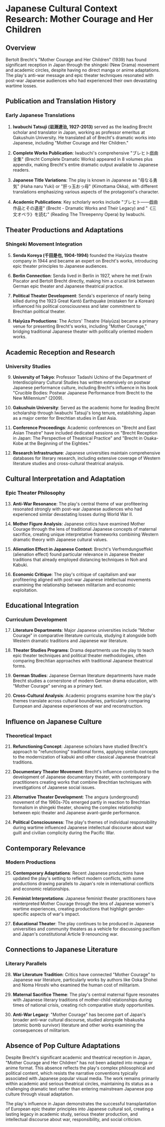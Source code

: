 # Japanese Cultural Context Research: Mother Courage and Her Children

## Overview

Bertolt Brecht's "Mother Courage and Her Children" (1939) has found significant reception in Japan through the shingeki (New Drama) movement and academic circles, despite having no direct manga or anime adaptations. The play's anti-war message and epic theater techniques resonated with post-war Japanese audiences who had experienced their own devastating wartime losses.

## Publication and Translation History

### Early Japanese Translations

1. **Iwabuchi Tatsuji (岩淵達治, 1927-2013)** served as the leading Brecht scholar and translator in Japan, working as professor emeritus at Gakushuin University. He translated all of Brecht's dramatic works into Japanese, including "Mother Courage and Her Children."

2. **Complete Works Publication**: Iwabuchi's comprehensive "ブレヒト戯曲全集" (Brecht Complete Dramatic Works) appeared in 8 volumes plus appendix, making Brecht's entire dramatic output available to Japanese readers.

3. **Japanese Title Variations**: The play is known in Japanese as "母なる勇気" (Haha naru Yuki) or "肝っ玉おっ母" (Kimottama Okka), with different translations emphasizing various aspects of the protagonist's character.

4. **Academic Publications**: Key scholarly works include "ブレヒト——戯曲作品とその遺産" (Brecht - Dramatic Works and Their Legacy) and "《三文オペラ》を読む" (Reading The Threepenny Opera) by Iwabuchi.

## Theater Productions and Adaptations

### Shingeki Movement Integration

5. **Senda Koreya (千田是也, 1904-1994)** founded the Haiyūza theatre company in 1944 and became an expert on Brecht's works, introducing epic theater principles to Japanese audiences.

6. **Berlin Connection**: Senda lived in Berlin in 1927, where he met Erwin Piscator and Bertolt Brecht directly, making him a crucial link between German epic theater and Japanese theatrical practice.

7. **Political Theater Development**: Senda's experience of nearly being killed during the 1923 Great Kantō Earthquake (mistaken for a Korean) influenced his political consciousness and later commitment to Brechtian political theater.

8. **Haiyūza Productions**: The Actors' Theatre (Haiyūza) became a primary venue for presenting Brecht's works, including "Mother Courage," bridging traditional Japanese theater with politically oriented modern works.

## Academic Reception and Research

### University Studies

9. **University of Tokyo**: Professor Tadashi Uchino of the Department of Interdisciplinary Cultural Studies has written extensively on postwar Japanese performance culture, including Brecht's influence in his book "Crucible Bodies: Postwar Japanese Performance from Brecht to the New Millennium" (2009).

10. **Gakushuin University**: Served as the academic home for leading Brecht scholarship through Iwabuchi Tatsuji's long tenure, establishing Japan as a major center for Brechtian studies in East Asia.

11. **Conference Proceedings**: Academic conferences on "Brecht and East Asian Theatre" have included dedicated sessions on "Brecht Reception in Japan: The Perspective of Theatrical Practice" and "Brecht in Osaka-Kobe at the Beginning of the Eighties."

12. **Research Infrastructure**: Japanese universities maintain comprehensive databases for literary research, including extensive coverage of Western literature studies and cross-cultural theatrical analysis.

## Cultural Interpretation and Adaptation

### Epic Theater Philosophy

13. **Anti-War Resonance**: The play's central theme of war profiteering resonated strongly with post-war Japanese audiences who had experienced similar devastating losses during World War II.

14. **Mother Figure Analysis**: Japanese critics have examined Mother Courage through the lens of traditional Japanese concepts of maternal sacrifice, creating unique interpretative frameworks combining Western dramatic theory with Japanese cultural values.

15. **Alienation Effect in Japanese Context**: Brecht's Verfremdungseffekt (alienation effect) found particular relevance in Japanese theater traditions that already employed distancing techniques in Noh and Kabuki.

16. **Economic Critique**: The play's critique of capitalism and war profiteering aligned with post-war Japanese intellectual movements examining the relationship between militarism and economic exploitation.

## Educational Integration

### Curriculum Development

17. **Literature Departments**: Major Japanese universities include "Mother Courage" in comparative literature curricula, studying it alongside both Western dramatic traditions and Japanese war literature.

18. **Theater Studies Programs**: Drama departments use the play to teach epic theater techniques and political theater methodologies, often comparing Brechtian approaches with traditional Japanese theatrical forms.

19. **German Studies**: Japanese German literature departments have made Brecht studies a cornerstone of modern German drama education, with "Mother Courage" serving as a primary text.

20. **Cross-Cultural Analysis**: Academic programs examine how the play's themes translate across cultural boundaries, particularly comparing European and Japanese experiences of war and reconstruction.

## Influence on Japanese Culture

### Theoretical Impact

21. **Refunctioning Concept**: Japanese scholars have studied Brecht's approach to "refunctioning" traditional forms, applying similar concepts to the modernization of kabuki and other classical Japanese theatrical traditions.

22. **Documentary Theater Movement**: Brecht's influence contributed to the development of Japanese documentary theater, with contemporary practitioners creating works that combine Brechtian techniques with investigations of Japanese social issues.

23. **Alternative Theater Development**: The angura (underground) movement of the 1960s-70s emerged partly in reaction to Brechtian formalism in shingeki theater, showing the complex relationship between epic theater and Japanese avant-garde performance.

24. **Political Consciousness**: The play's themes of individual responsibility during wartime influenced Japanese intellectual discourse about war guilt and civilian complicity during the Pacific War.

## Contemporary Relevance

### Modern Productions

25. **Contemporary Adaptations**: Recent Japanese productions have updated the play's setting to reflect modern conflicts, with some productions drawing parallels to Japan's role in international conflicts and economic relationships.

26. **Feminist Interpretations**: Japanese feminist theater practitioners have reinterpreted Mother Courage through the lens of Japanese women's wartime experiences, creating productions that highlight gender-specific aspects of war's impact.

27. **Educational Theater**: The play continues to be produced in Japanese universities and community theaters as a vehicle for discussing pacifism and Japan's constitutional Article 9 renouncing war.

## Connections to Japanese Literature

### Literary Parallels

28. **War Literature Tradition**: Critics have connected "Mother Courage" to Japanese war literature, particularly works by authors like Ooka Shohei and Noma Hiroshi who examined the human cost of militarism.

29. **Maternal Sacrifice Theme**: The play's central maternal figure resonates with Japanese literary traditions of mother-child relationships during times of national crisis, creating rich comparative study opportunities.

30. **Anti-War Legacy**: "Mother Courage" has become part of Japan's broader anti-war cultural discourse, studied alongside hibakusha (atomic bomb survivor) literature and other works examining the consequences of militarism.

## Absence of Pop Culture Adaptations

Despite Brecht's significant academic and theatrical reception in Japan, "Mother Courage and Her Children" has not been adapted into manga or anime format. This absence reflects the play's complex philosophical and political content, which resists the narrative conventions typically associated with Japanese popular visual media. The work remains primarily within academic and serious theatrical circles, maintaining its status as a challenging dramatic text rather than entering mainstream Japanese pop culture through visual adaptation.

The play's influence in Japan demonstrates the successful transplantation of European epic theater principles into Japanese cultural soil, creating a lasting legacy in academic study, serious theater production, and intellectual discourse about war, responsibility, and social criticism.